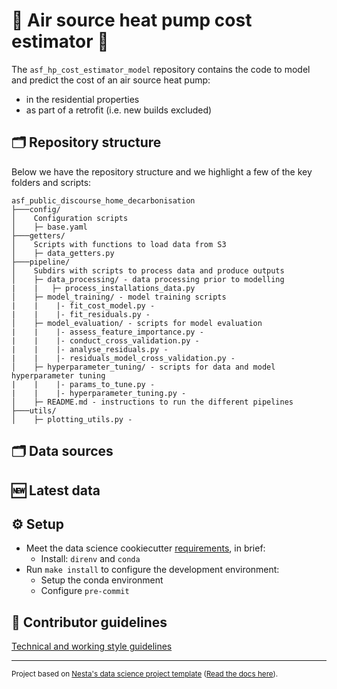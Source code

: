 # 🏡 Air source heat pump cost estimator 🏡

The `asf_hp_cost_estimator_model` repository contains the code to model and predict the cost of an air source heat pump:
- in the residential properties
- as part of a retrofit (i.e. new builds excluded)


## 🗂️ Repository structure

Below we have the repository structure and we highlight a few of the key folders and scripts:

```
asf_public_discourse_home_decarbonisation
├───config/
│    Configuration scripts
│    ├─ base.yaml
├───getters/
│    Scripts with functions to load data from S3
│    ├─ data_getters.py
├───pipeline/
│    Subdirs with scripts to process data and produce outputs
│    ├─ data_processing/ - data processing prior to modelling
|    |   ├─ process_installations_data.py
│    ├─ model_training/ - model training scripts
|    |    |- fit_cost_model.py - 
|    |    |- fit_residuals.py -
│    ├─ model_evaluation/ - scripts for model evaluation
|    |    |- assess_feature_importance.py - 
|    |    |- conduct_cross_validation.py -
|    |    |- analyse_residuals.py -
|    |    |- residuals_model_cross_validation.py -
│    ├─ hyperparameter_tuning/ - scripts for data and model hyperparameter tuning
|    |    |- params_to_tune.py - 
|    |    |- hyperparameter_tuning.py -
│    ├─ README.md - instructions to run the different pipelines
├───utils/
│    ├─ plotting_utils.py -
```

## 🗂️ Data sources

## 🆕 Latest data

## ⚙️ Setup

- Meet the data science cookiecutter [requirements](http://nestauk.github.io/ds-cookiecutter/quickstart), in brief:
  - Install: `direnv` and `conda`
- Run `make install` to configure the development environment:
  - Setup the conda environment
  - Configure `pre-commit`

## 📢 Contributor guidelines

[Technical and working style guidelines](https://github.com/nestauk/ds-cookiecutter/blob/master/GUIDELINES.md)

---

<small><p>Project based on <a target="_blank" href="https://github.com/nestauk/ds-cookiecutter">Nesta's data science project template</a>
(<a href="http://nestauk.github.io/ds-cookiecutter">Read the docs here</a>).
</small>
